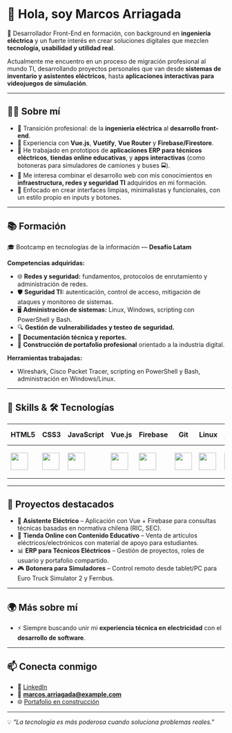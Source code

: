 # 👋 Hola, soy Marcos Arriagada  

🚀 Desarrollador Front-End en formación, con background en **ingeniería eléctrica** y un fuerte interés en crear soluciones digitales que mezclen **tecnología, usabilidad y utilidad real**.  

Actualmente me encuentro en un proceso de migración profesional al mundo TI, desarrollando proyectos personales que van desde **sistemas de inventario y asistentes eléctricos**, hasta **aplicaciones interactivas para videojuegos de simulación**.  

---

## 🧑‍💻 Sobre mí  
- 🔹 Transición profesional: de la **ingeniería eléctrica** al **desarrollo front-end**.  
- 🔹 Experiencia con **Vue.js**, **Vuetify**, **Vue Router** y **Firebase/Firestore**.  
- 🔹 He trabajado en prototipos de **aplicaciones ERP para técnicos eléctricos**, **tiendas online educativas**, y **apps interactivas** (como botoneras para simuladores de camiones y buses 🚍).  
- 🔹 Me interesa combinar el desarrollo web con mis conocimientos en **infraestructura, redes y seguridad TI** adquiridos en mi formación.  
- 🔹 Enfocado en crear interfaces limpias, minimalistas y funcionales, con un estilo propio en inputs y botones.  

---

## 📚 Formación  
🎓 Bootcamp en tecnologías de la información — **Desafío Latam**  

**Competencias adquiridas:**  
- 🌐 **Redes y seguridad:** fundamentos, protocolos de enrutamiento y administración de redes.  
- 🛡️ **Seguridad TI:** autenticación, control de acceso, mitigación de ataques y monitoreo de sistemas.  
- 🖥️ **Administración de sistemas:** Linux, Windows, scripting con PowerShell y Bash.  
- 🔍 **Gestión de vulnerabilidades y testeo de seguridad.**  
- 📑 **Documentación técnica y reportes.**  
- 📂 **Construcción de portafolio profesional** orientado a la industria digital.  

**Herramientas trabajadas:**  
- Wireshark, Cisco Packet Tracer, scripting en PowerShell y Bash, administración en Windows/Linux.  

---

## 🚀 Skills & 🛠️ Tecnologías

| HTML5 | CSS3 | JavaScript | Vue.js | Firebase | Git | Linux | VS Code | Bash | PowerShell | Wireshark | Packet Tracer |
|-------|------|------------|--------|----------|-----|-------|---------|------|------------|-----------|---------------|
| <img src="https://cdn.jsdelivr.net/gh/devicons/devicon/icons/html5/html5-original.svg" width="40"/> | <img src="https://cdn.jsdelivr.net/gh/devicons/devicon/icons/css3/css3-original.svg" width="40"/> | <img src="https://cdn.jsdelivr.net/gh/devicons/devicon/icons/javascript/javascript-original.svg" width="40"/> | <img src="https://cdn.jsdelivr.net/gh/devicons/devicon/icons/vuejs/vuejs-original.svg" width="40"/> | <img src="https://cdn.jsdelivr.net/gh/devicons/devicon/icons/firebase/firebase-plain.svg" width="40"/> | <img src="https://cdn.jsdelivr.net/gh/devicons/devicon/icons/git/git-original.svg" width="40"/> | <img src="https://cdn.jsdelivr.net/gh/devicons/devicon/icons/linux/linux-original.svg" width="40"/> | <img src="https://cdn.jsdelivr.net/gh/devicons/devicon/icons/vscode/vscode-original.svg" width="40"/> | <img src="https://cdn.jsdelivr.net/gh/devicons/devicon/icons/bash/bash-original.svg" width="40"/> | <img src="https://upload.wikimedia.org/wikipedia/commons/2/2f/PowerShell_5.0_icon.png" width="40"/> | <img src="https://upload.wikimedia.org/wikipedia/commons/thumb/d/df/Wireshark_icon.svg/2048px-Wireshark_icon.svg.png" width="40"/> | <img src="https://packet-tracer-win.com/images/uploads/2023-12-29/icon-block-doaqi.png" width="70"/> |

---

## 📌 Proyectos destacados
- 🔧 **Asistente Eléctrico** – Aplicación con Vue + Firebase para consultas técnicas basadas en normativa chilena (RIC, SEC).  
- 🛒 **Tienda Online con Contenido Educativo** – Venta de artículos eléctricos/electrónicos con material de apoyo para estudiantes.  
- 📊 **ERP para Técnicos Eléctricos** – Gestión de proyectos, roles de usuario y portafolio compartido.  
- 🎮 **Botonera para Simuladores** – Control remoto desde tablet/PC para Euro Truck Simulator 2 y Fernbus.  

---

## 🌍 Más sobre mí 
- ⚡ Siempre buscando unir mi **experiencia técnica en electricidad** con el **desarrollo de software**.  

---

## 📫 Conecta conmigo
- 💼 [LinkedIn](https://www.linkedin.com/in/marcos-arriagada-866743339/)
- 📧 **marcos.arriagada@example.com**
- 🌐 [Portafolio en construcción](#)  

---

💡 *“La tecnología es más poderosa cuando soluciona problemas reales.”*  

